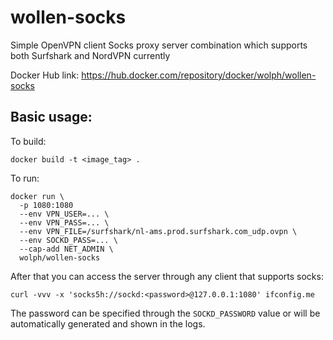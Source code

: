 # wollen-socks
Simple OpenVPN client Socks proxy server combination which supports both Surfshark and NordVPN currently

Docker Hub link: https://hub.docker.com/repository/docker/wolph/wollen-socks

## Basic usage:

To build:

    docker build -t <image_tag> .
    
To run:

```
docker run \
  -p 1080:1080
  --env VPN_USER=... \
  --env VPN_PASS=... \
  --env VPN_FILE=/surfshark/nl-ams.prod.surfshark.com_udp.ovpn \
  --env SOCKD_PASS=... \
  --cap-add NET_ADMIN \
  wolph/wollen-socks
```

After that you can access the server through any client that supports socks:

    curl -vvv -x 'socks5h://sockd:<password>@127.0.0.1:1080' ifconfig.me 

The password can be specified through the `SOCKD_PASSWORD` value or will be automatically generated and shown in the logs.
